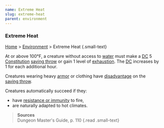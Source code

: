 ```yaml
---
name: Extreme Heat
slug: extreme-heat
parent: environment
---
```

### Extreme Heat
[Home](dm-operations-center) > [Environment](environment-menu) > Extreme Heat {.small-text}

At or above 100°F, a creature without access to [water](food-and-water) must make a [DC](difficulty-class) 5 [Constitution](constitution) [saving throw](saving-throws) or gain 1 level of [exhaustion](exhaustion). The [DC](difficulty-class) increases by 1 for each additional hour.

Creatures wearing heavy [armor](armor) or clothing have [disadvantage](advantage-and-disadvantage) on the [saving throw](saving-throws).

Creatures automatically succeed if they:
- have [resistance or immunity](resistance-and-vulnerability) to fire,
- are naturally adapted to hot climates.

> **Sources** <br/>
> Dungeon Master's Guide, p. 110
{.read .small-text}

